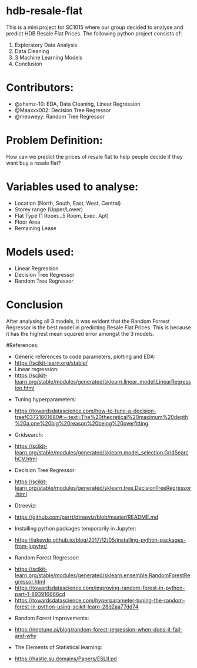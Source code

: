 # hdb-resale-flat
This is a mini project for SC1015 where our group decided to analyse and predict HDB Resale Flat Prices.
The following python project consists of:
1. Exploratory Data Analysis
2. Data Cleaning
3. 3 Machine Learning Models
4. Conclusion

# Contributors:
  - @shamz-10: EDA, Data Cleaning, Linear Regression
  - @Maaxxx002: Decision Tree Regressor
  - @meoweyy: Random Tree Regressor

# Problem Definition:
How can we predict the prices of resale flat to help people decide if they want buy a resale flat? 

# Variables used to analyse:
- Location (North, South, East, West, Central)
- Storey range (Upper/Lower)
- Flat Type (1 Room...5 Room, Exec. Apt)
- Floor Area
- Remaining Lease

   

# Models used:
- Linear Regression
- Decision Tree Regressor
- Random Tree Regressor

# Conclusion
After analysing all 3 models, it was evident that the Random Forrest Regressor is the best model in predicting Resale Flat Prices. This is because it has the highest mean squared error amongst the 3 models. 

#References:
- Generic references to code parameters, plotting and EDA:
- https://scikit-learn.org/stable/
- Linear regression:
- https://scikit-learn.org/stable/modules/generated/sklearn.linear_model.LinearRegression.html
* Tuning hyperparameters:
- https://towardsdatascience.com/how-to-tune-a-decision-treef03721801680#:~:text=The%20theoretical%20maximum%20depth%20a,one%20big%20reason%20being%20overfitting.
* Gridsearch:
- https://scikit-learn.org/stable/modules/generated/sklearn.model_selection.GridSearchCV.html
* Decision Tree Regressor:
- https://scikit-learn.org/stable/modules/generated/sklearn.tree.DecisionTreeRegressor.html
* Dtreeviz:
- https://github.com/parrt/dtreeviz/blob/master/README.md
* Installing python packages temporarily in Jupyter:
- https://jakevdp.github.io/blog/2017/12/05/installing-python-packages-from-jupyter/

* Random Forest Regressor:
- https://scikit-learn.org/stable/modules/generated/sklearn.ensemble.RandomForestRegressor.html
- https://towardsdatascience.com/improving-random-forest-in-python-part-1-893916666cd
- https://towardsdatascience.com/hyperparameter-tuning-the-random-forest-in-python-using-scikit-learn-28d2aa77dd74



* Random Forest Improvements:
- https://neptune.ai/blog/random-forest-regression-when-does-it-fail-and-why
* The Elements of Statistical learning: 
- https://hastie.su.domains/Papers/ESLII.pd

